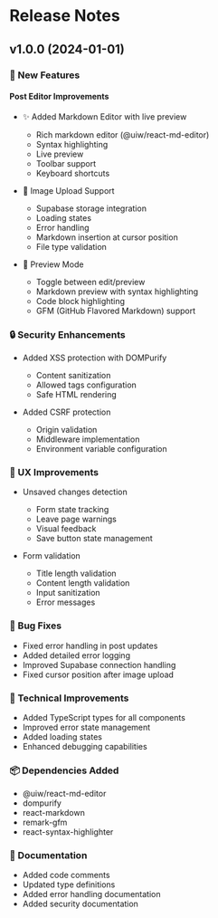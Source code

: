 # Release Notes

## v1.0.0 (2024-01-01)

### 🚀 New Features

#### Post Editor Improvements
- ✨ Added Markdown Editor with live preview
  - Rich markdown editor (@uiw/react-md-editor)
  - Syntax highlighting
  - Live preview
  - Toolbar support
  - Keyboard shortcuts

- 📸 Image Upload Support
  - Supabase storage integration
  - Loading states
  - Error handling
  - Markdown insertion at cursor position
  - File type validation

- 👀 Preview Mode
  - Toggle between edit/preview
  - Markdown preview with syntax highlighting
  - Code block highlighting
  - GFM (GitHub Flavored Markdown) support

### 🔒 Security Enhancements
- Added XSS protection with DOMPurify
  - Content sanitization
  - Allowed tags configuration
  - Safe HTML rendering

- Added CSRF protection
  - Origin validation
  - Middleware implementation
  - Environment variable configuration

### 💅 UX Improvements
- Unsaved changes detection
  - Form state tracking
  - Leave page warnings
  - Visual feedback
  - Save button state management

- Form validation
  - Title length validation
  - Content length validation
  - Input sanitization
  - Error messages

### 🐛 Bug Fixes
- Fixed error handling in post updates
- Added detailed error logging
- Improved Supabase connection handling
- Fixed cursor position after image upload

### 🧰 Technical Improvements
- Added TypeScript types for all components
- Improved error state management
- Added loading states
- Enhanced debugging capabilities

### 📦 Dependencies Added
- @uiw/react-md-editor
- dompurify
- react-markdown
- remark-gfm
- react-syntax-highlighter

### 📝 Documentation
- Added code comments
- Updated type definitions
- Added error handling documentation
- Added security documentation 